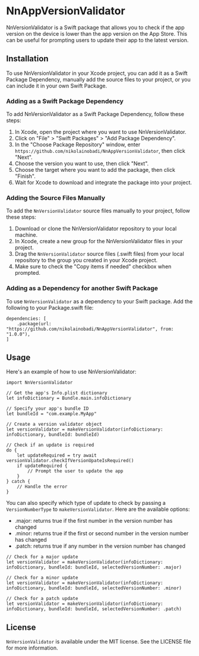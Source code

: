 # NnAppVersionValidator
NnVersionValidator is a Swift package that allows you to check if the app version on the device is lower than the app version on the App Store. This can be useful for prompting users to update their app to the latest version.

## Installation
To use NnVersionValidator in your Xcode project, you can add it as a Swift Package Dependency, manually add the source files to your project, or you can include it in your own Swift Package.

### Adding as a Swift Package Dependency
To add NnVersionValidator as a Swift Package Dependency, follow these steps:

1. In Xcode, open the project where you want to use NnVersionValidator.
2. Click on "File" > "Swift Packages" > "Add Package Dependency".
3. In the "Choose Package Repository" window, enter `https://github.com/nikolainobadi/NnAppVersionValidator`, then click "Next".
4. Choose the version you want to use, then click "Next".
5. Choose the target where you want to add the package, then click "Finish".
6. Wait for Xcode to download and integrate the package into your project.

### Adding the Source Files Manually
To add the `NnVersionValidator` source files manually to your project, follow these steps:

1. Download or clone the NnVersionValidator repository to your local machine.
2. In Xcode, create a new group for the NnVersionValidator files in your project.
3. Drag the `NnVersionValidator` source files (.swift files) from your local repository to the group you created in your Xcode project.
4. Make sure to check the "Copy items if needed" checkbox when prompted.

### Adding as a Dependency for another Swift Package
To use `NnVersionValidator` as a dependency to your Swift package. Add the following to your Package.swift file:

```
dependencies: [
    .package(url: "https://github.com/nikolainobadi/NnAppVersionValidator", from: "1.0.0"),
]
```
## Usage
Here's an example of how to use NnVersionValidator:

```
import NnVersionValidator

// Get the app's Info.plist dictionary
let infoDictionary = Bundle.main.infoDictionary

// Specify your app's bundle ID
let bundleId = "com.example.MyApp"

// Create a version validator object
let versionValidator = makeVersionValidator(infoDictionary: infoDictionary, bundleId: bundleId)

// Check if an update is required
do {
    let updateRequired = try await versionValidator.checkIfVersionUpateIsRequired()
    if updateRequired {
        // Prompt the user to update the app
    }
} catch {
    // Handle the error
}

```

You can also specify which type of update to check by passing a `VersionNumberType` to `makeVersionValidator`. Here are the available options:

- .major: returns true if the first number in the version number has changed
- .minor: returns true if the first or second number in the version number has changed
- .patch: returns true if any number in the version number has changed

```
// Check for a major update
let versionValidator = makeVersionValidator(infoDictionary: infoDictionary, bundleId: bundleId, selectedVersionNumber: .major)

// Check for a minor update
let versionValidator = makeVersionValidator(infoDictionary: infoDictionary, bundleId: bundleId, selectedVersionNumber: .minor)

// Check for a patch update
let versionValidator = makeVersionValidator(infoDictionary: infoDictionary, bundleId: bundleId, selectedVersionNumber: .patch)

```

## License
`NnVersionValidator` is available under the MIT license. See the LICENSE file for more information.
